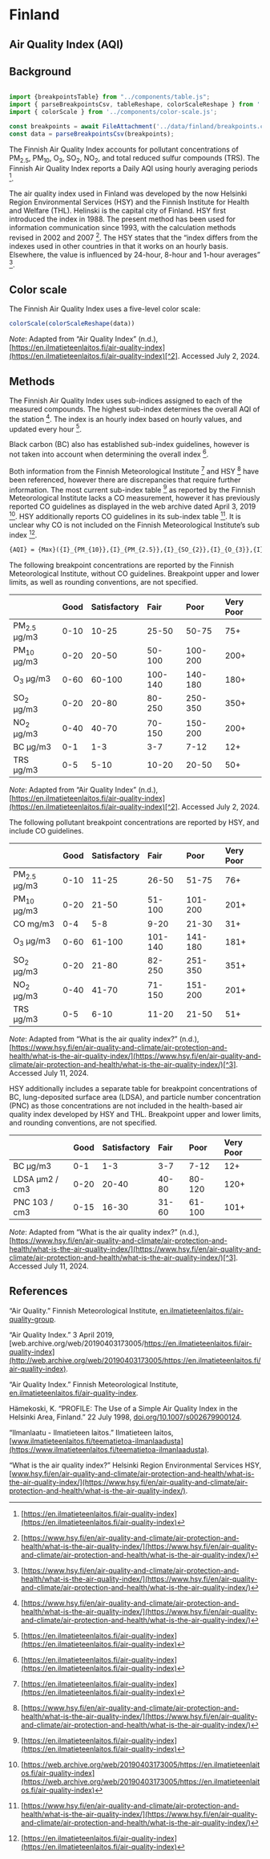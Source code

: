 # Finland

## Air Quality Index (AQI)

## Background

```js

import {breakpointsTable} from "../components/table.js";
import { parseBreakpointsCsv, tableReshape, colorScaleReshape } from '../utils/utils.js';
import { colorScale } from '../components/color-scale.js';

const breakpoints = await FileAttachment('../data/finland/breakpoints.csv').text();
const data = parseBreakpointsCsv(breakpoints);

```



The Finnish Air Quality Index accounts for pollutant concentrations of PM<sub>2.5</sub>, PM<sub>10</sub>, O<sub>3</sub>, SO<sub>2</sub>, NO<sub>2</sub>, and total reduced sulfur compounds (TRS). The Finnish Air Quality Index reports a Daily AQI using hourly averaging periods [^2].

The air quality index used in Finland was developed by the now Helsinki Region Environmental Services (HSY) and the Finnish Institute for Health and Welfare (THL). Helinski is the capital city of Finland. HSY first introduced the index in 1988\. The present method has been used for information communication since 1993, with the calculation methods revised in 2002 and 2007 [^3]. The HSY states that the “index differs from the indexes used in other countries in that it works on an hourly basis. Elsewhere, the value is influenced by 24-hour, 8-hour and 1-hour averages” [^3].

## Color scale

The Finnish Air Quality Index uses a five-level color scale:

```js
colorScale(colorScaleReshape(data))
```
_Note_: Adapted from “Air Quality Index” (n.d.), [https://en.ilmatieteenlaitos.fi/air-quality-index](https://en.ilmatieteenlaitos.fi/air-quality-index)[^2]. Accessed July 2, 2024. 
## Methods

The Finnish Air Quality Index uses sub-indices assigned to each of the measured compounds. The highest sub-index determines the overall AQI of the station [^3]. The index is an hourly index based on hourly values, and updated every hour [^2].

Black carbon (BC) also has established sub-index guidelines, however is not taken into account when determining the overall index [^2].

Both information from the Finnish Meteorological Institute [^2] and HSY [^3] have been referenced, however there are discrepancies that require further information. The most current sub-index table [^2] as reported by the Finnish Meteorological Institute lacks a CO measurement, however it has previously reported CO guidelines as displayed in the web archive dated April 3, 2019 [^1]. HSY additionally reports CO guidelines in its sub-index table [^3]. It is unclear why CO is not included on the Finnish Meteorological Institute’s sub index [^2].

```tex  
{AQI} = {Max}({I}_{PM_{10}},{I}_{PM_{2.5}},{I}_{SO_{2}},{I}_{O_{3}},{I}_{CO},{I}_{TRS})  
```  

The following breakpoint concentrations are reported by the Finnish Meteorological Institute, without CO guidelines. Breakpoint upper and lower limits, as well as rounding conventions, are not specified.

|  | Good | Satisfactory | Fair | Poor | Very Poor |
| :---- | :---- | :---- | :---- | :---- | :---- |
| PM<sub>2.5</sub> µg/m3 | 0-10 | 10-25 | 25-50 | 50-75 | 75+ |
| PM<sub>10</sub> µg/m3 | 0-20 | 20-50 | 50-100 | 100-200 | 200+ |
| O<sub>3</sub> µg/m3 | 0-60 | 60-100 | 100-140 | 140-180 | 180+ |
| SO<sub>2</sub> µg/m3 | 0-20 | 20-80 | 80-250 | 250-350 | 350+ |
| NO<sub>2</sub> µg/m3 | 0-40 | 40-70 | 70-150 | 150-200 | 200+ |
| BC µg/m3 | 0-1 | 1-3 | 3-7 | 7-12 | 12+ |
| TRS µg/m3 | 0-5 | 5-10 | 10-20 | 20-50 | 50+ |

_Note_: Adapted from “Air Quality Index” (n.d.), [https://en.ilmatieteenlaitos.fi/air-quality-index](https://en.ilmatieteenlaitos.fi/air-quality-index)[^2]. Accessed July 2, 2024. 

The following pollutant breakpoint concentrations are reported by HSY, and include CO guidelines.

|  | Good | Satisfactory | Fair | Poor | Very Poor |
| :---- | :---- | :---- | :---- | :---- | :---- |
| PM<sub>2.5</sub> µg/m3 | 0-10 | 11-25 | 26-50 | 51-75 | 76+ |
| PM<sub>10</sub> µg/m3 | 0-20 | 21-50 | 51-100 | 101-200 | 201+ |
| CO mg/m3 | 0-4 | 5-8 | 9-20 | 21-30 | 31+ |
| O<sub>3</sub> µg/m3 | 0-60 | 61-100 | 101-140 | 141-180 | 181+ |
| SO<sub>2</sub> µg/m3 | 0-20 | 21-80 | 82-250 | 251-350 | 351+ |
| NO<sub>2</sub> µg/m3 | 0-40 | 41-70 | 71-150 | 151-200 | 201+ |
| TRS µg/m3 | 0-5 | 6-10 | 11-20 | 21-50 | 51+ |

_Note_: Adapted from “What is the air quality index?” (n.d.), [https://www.hsy.fi/en/air-quality-and-climate/air-protection-and-health/what-is-the-air-quality-index/](https://www.hsy.fi/en/air-quality-and-climate/air-protection-and-health/what-is-the-air-quality-index/)[^3]. Accessed July 11, 2024. 

HSY additionally includes a separate table for breakpoint concentrations of BC, lung-deposited surface area (LDSA), and particle number concentration (PNC) as those concentrations are not included in the health-based air quality index developed by HSY and THL. Breakpoint upper and lower limits, and rounding conventions, are not specified.

|  | Good | Satisfactory | Fair | Poor | Very Poor |
| :---- | :---- | :---- | :---- | :---- | :---- |
| BC µg/m3 | 0-1 | 1-3 | 3-7 | 7-12 | 12+ |
| LDSA µm2 / cm3 | 0-20 | 20-40 | 40-80 | 80-120 | 120+ |
| PNC 103 / cm3 | 0-15 | 16-30 | 31-60 | 61-100 | 101+ |

_Note_: Adapted from “What is the air quality index?” (n.d.), [https://www.hsy.fi/en/air-quality-and-climate/air-protection-and-health/what-is-the-air-quality-index/](https://www.hsy.fi/en/air-quality-and-climate/air-protection-and-health/what-is-the-air-quality-index/)[^3]. Accessed July 11, 2024. 

## References

“Air Quality.” Finnish Meteorological Institute, [en.ilmatieteenlaitos.fi/air-quality-group](https://en.ilmatieteenlaitos.fi/air-quality-group).  

“Air Quality Index.” 3 April 2019, [web.archive.org/web/20190403173005/https://en.ilmatieteenlaitos.fi/air-quality-index](http://web.archive.org/web/20190403173005/https://en.ilmatieteenlaitos.fi/air-quality-index). 

“Air Quality Index.” Finnish Meteorological Institute, [en.ilmatieteenlaitos.fi/air-quality-index](https://en.ilmatieteenlaitos.fi/air-quality-index). 

Hämekoski, K. “PROFILE: The Use of a Simple Air Quality Index in the Helsinki Area, Finland.” 22 July 1998, [doi.org/10.1007/s002679900124](https://doi.org/10.1007/s002679900124). 

“Ilmanlaatu - Ilmatieteen laitos.” Ilmatieteen laitos, [www.ilmatieteenlaitos.fi/teematietoa-ilmanlaadusta](https://www.ilmatieteenlaitos.fi/teematietoa-ilmanlaadusta). 

“What is the air quality index?” Helsinki Region Environmental Services HSY, [www.hsy.fi/en/air-quality-and-climate/air-protection-and-health/what-is-the-air-quality-index/](https://www.hsy.fi/en/air-quality-and-climate/air-protection-and-health/what-is-the-air-quality-index/). 


[^1]: [https://web.archive.org/web/20190403173005/https://en.ilmatieteenlaitos.fi/air-quality-index](https://web.archive.org/web/20190403173005/https://en.ilmatieteenlaitos.fi/air-quality-index)

[^2]: [https://en.ilmatieteenlaitos.fi/air-quality-index](https://en.ilmatieteenlaitos.fi/air-quality-index)

[^3]: [https://www.hsy.fi/en/air-quality-and-climate/air-protection-and-health/what-is-the-air-quality-index/](https://www.hsy.fi/en/air-quality-and-climate/air-protection-and-health/what-is-the-air-quality-index/)
